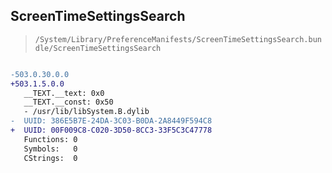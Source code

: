 ## ScreenTimeSettingsSearch

> `/System/Library/PreferenceManifests/ScreenTimeSettingsSearch.bundle/ScreenTimeSettingsSearch`

```diff

-503.0.30.0.0
+503.1.5.0.0
   __TEXT.__text: 0x0
   __TEXT.__const: 0x50
   - /usr/lib/libSystem.B.dylib
-  UUID: 386E5B7E-24DA-3C03-B0DA-2A8449F594C8
+  UUID: 00F009C8-C020-3D50-8CC3-33F5C3C47778
   Functions: 0
   Symbols:   0
   CStrings:  0

```
